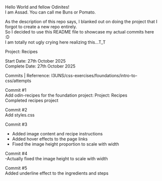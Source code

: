 Hello World and fellow Odinites!  
I am Assad. You can call me Buns or Pomato.

As the description of this repo says, I blanked out on doing the project that I forgot to create a new repo entirely.  
So I decided to use this README file to showcase my actual commits here :D  
I am totally not ugly crying here realizing this...T_T


Project: Recipes

Start Date: 27th October 2025  
Complete Date: 27th October 2025

Commits | Referrence: I3UNS/css-exercises/foundations/intro-to-css/attempts  

Commit #1  
Add odin-recipes for the foundation project: Project: Recipes  
Completed recipes project  

Commit #2  
Add styles.css  

Commit #3  
- Added image content and recipe instructions
- Added hover effects to the page links
- Fixed the image height proportion to scale with width

Commit #4  
-Actually fixed the image height to scale with width  

Commit #5  
Added underline effect to the ingredients and steps  
